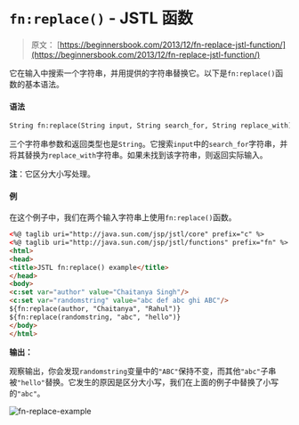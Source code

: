 # `fn:replace()` - JSTL 函数

> 原文： [https://beginnersbook.com/2013/12/fn-replace-jstl-function/](https://beginnersbook.com/2013/12/fn-replace-jstl-function/)

它在输入中搜索一个字符串，并用提供的字符串替换它。以下是`fn:replace()`函数的基本语法。

#### 语法

```html
String fn:replace(String input, String search_for, String replace_with)
```

三个字符串参数和返回类型也是`String`。它搜索`input`中的`search_for`字符串，并将其替换为`replace_with`字符串。如果未找到该字符串，则返回实际输入。

**注**：它区分大小写处理。

#### 例

在这个例子中，我们在两个输入字符串上使用`fn:replace()`函数。

```html
<%@ taglib uri="http://java.sun.com/jsp/jstl/core" prefix="c" %>
<%@ taglib uri="http://java.sun.com/jsp/jstl/functions" prefix="fn" %>
<html>
<head>
<title>JSTL fn:replace() example</title>
</head>
<body>
<c:set var="author" value="Chaitanya Singh"/>
<c:set var="randomstring" value="abc def abc ghi ABC"/>
${fn:replace(author, "Chaitanya", "Rahul")} 
${fn:replace(randomstring, "abc", "hello")}
</body>
</html>
```

**输出：**

观察输出，你会发现`randomstring`变量中的`"ABC"`保持不变，而其他`"abc"`子串被`"hello"`替换。它发生的原因是区分大小写，我们在上面的例子中替换了小写的`"abc"`。

![fn-replace-example](../Images/02543ea786a7b481307b41848ef1b643.jpg)